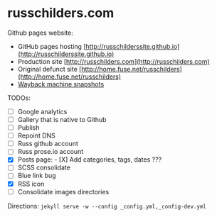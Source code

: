 # russchilders.com

Github pages website:
- GitHub pages hosting [http://russchilderssite.github.io](http://russchilderssite.github.io)
- Production site [http://russchilders.com](http://russchilders.com)
- Original defunct site [http://home.fuse.net/russchilders](http://home.fuse.net/russchilders)
- [Wayback machine snapshots](https://web.archive.org/web/*/http://home.fuse.net/russchilders/)

TODOs:
- [ ] Google analytics
- [ ] Gallery that is native to Github
- [ ] Publish
- [ ] Repoint DNS
- [ ] Russ github account
- [ ] Russ prose.io account
- [X] Posts page:
      - [X] Add categories, tags, dates ???
- [ ] SCSS consolidate
- [ ] Blue link bug
- [X] RSS icon
- [ ] Consolidate images directories

Directions:
`jekyll serve -w --config _config.yml,_config-dev.yml`
